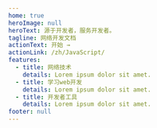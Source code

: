 ```yaml
---
home: true
heroImage: null
heroText: 源于开发者，服务开发者。
tagline: 网络开发文档
actionText: 开始 →
actionLink: /zh/JavaScript/
features:
  - title: 网络技术
    details: Lorem ipsum dolor sit amet.
  - title: 学习web开发
    details: Lorem ipsum dolor sit amet.
  - title: 开发者工具
    details: Lorem ipsum dolor sit amet.
footer: null
---
```

